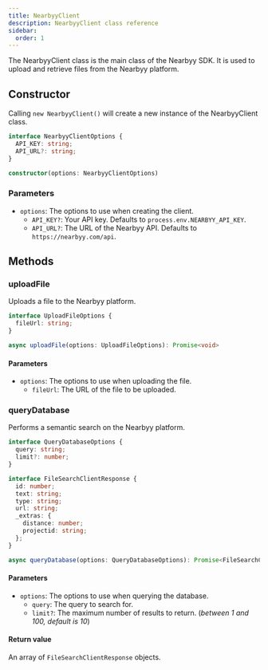 ```yaml
---
title: NearbyyClient
description: NearbyyClient class reference
sidebar:
  order: 1
---
```


The NearbyyClient class is the main class of the Nearbyy SDK. It is used to upload and retrieve files from the Nearbyy platform.

## Constructor

Calling `new NearbyyClient()` will create a new instance of the NearbyyClient class.

```typescript title="NearbyyClient.ts"
interface NearbyyClientOptions {
  API_KEY: string;
  API_URL?: string;
}

constructor(options: NearbyyClientOptions)
```

### Parameters

- `options`: The options to use when creating the client.
  - `API_KEY?`: Your API key. Defaults to `process.env.NEARBYY_API_KEY`.
  - `API_URL?`: The URL of the Nearbyy API. Defaults to `https://nearbyy.com/api`.

## Methods

### uploadFile

Uploads a file to the Nearbyy platform.

```typescript title="uploadFile.ts"
interface UploadFileOptions {
  fileUrl: string;
}

async uploadFile(options: UploadFileOptions): Promise<void>
```

#### Parameters

- `options`: The options to use when uploading the file.
  - `fileUrl`: The URL of the file to be uploaded.

### queryDatabase

Performs a semantic search on the Nearbyy platform.

```typescript title="queryDatabase.ts"
interface QueryDatabaseOptions {
  query: string;
  limit?: number;
}

interface FileSearchClientResponse {
  id: number;
  text: string;
  type: string;
  url: string;
  _extras: {
    distance: number;
    projectid: string;
  };
}

async queryDatabase(options: QueryDatabaseOptions): Promise<FileSearchClientResponse[]>
```

#### Parameters

- `options`: The options to use when querying the database.
  - `query`: The query to search for.
  - `limit?`: The maximum number of results to return. (_between 1 and 100, default is 10_)

#### Return value

An array of `FileSearchClientResponse` objects.
